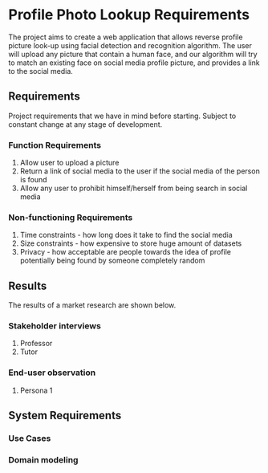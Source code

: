 # Profile Photo Lookup Requirements
The project aims to create a web application that allows reverse profile picture look-up using facial detection and recognition algorithm. The user will upload any picture that contain a human face, and our algorithm will try to match an existing face on social media profile picture, and provides a link to the social media.

## Requirements
Project requirements that we have in mind before starting. Subject to constant change at any stage of development.

### Function Requirements
1. Allow user to upload a picture
2. Return a link of social media to the user if the social media of the person is found
3. Allow any user to prohibit himself/herself from being search in social media


### Non-functioning Requirements
1. Time constraints - how long does it take to find the social media
2. Size constraints - how expensive to store huge amount of datasets
3. Privacy - how acceptable are people towards the idea of profile potentially being found by someone completely random

## Results
The results of a market research are shown below.

### Stakeholder interviews
1. Professor
2. Tutor



### End-user observation
1. Persona 1

## System Requirements

### Use Cases

### Domain modeling
